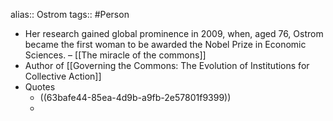 alias:: Ostrom
tags:: #Person

- Her research gained global prominence in 2009, when, aged 76, Ostrom became the first woman to be awarded the Nobel Prize in Economic Sciences. – [[The miracle of the commons]]
- Author of [[Governing the Commons: The Evolution of Institutions for Collective Action]]
- Quotes
	- ((63bafe44-85ea-4d9b-a9fb-2e57801f9399))
	-
